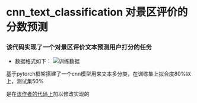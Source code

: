 # cnn_text_classification 对景区评价的分数预测

### 该代码实现了一个对景区评价文本预测用户打分的任务

* 数据格式如下：
![训练数据](https://github.com/xiaoshuangzi/cnn_text_classification/images/train.png)

基于pytorch框架搭建了一个cnn模型用来文本多分类，在训练集上拟合度80%以上，测试集50%

是在[该作者的代码上](https://github.com/Shawn1993/cnn-text-classification-pytorch)加以修改实现的
